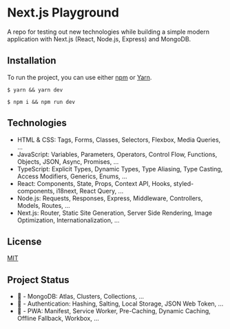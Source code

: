 # Next.js Playground
A repo for testing out new technologies while building a simple modern application with Next.js (React, Node.js, Express) and MongoDB.

## Installation
To run the project, you can use either [npm](https://www.npmjs.com/) or [Yarn](https://yarnpkg.com/).

```
$ yarn && yarn dev
```
```
$ npm i && npm run dev
```
## Technologies
- HTML & CSS: Tags, Forms, Classes, Selectors, Flexbox, Media Queries, ...
- JavaScript: Variables, Parameters, Operators, Control Flow, Functions, Objects, JSON, Async, Promises, ...
- TypeScript: Explicit Types, Dynamic Types, Type Aliasing, Type Casting, Access Modifiers, Generics, Enums, ...
- React: Components, State, Props, Context API, Hooks, styled-components, i18next, React Query, ...
- Node.js: Requests, Responses, Express, Middleware, Controllers, Models, Routes, ...
- Next.js: Router, Static Site Generation, Server Side Rendering, Image Optimization, Internationalization, ...
## License
[MIT](https://choosealicense.com/licenses/mit/)
## Project Status
- 🚧 - MongoDB: Atlas, Clusters, Collections, ...
- 🚧 - Authentication: Hashing, Salting, Local Storage, JSON Web Token, ...
- 🚧 - PWA: Manifest, Service Worker, Pre-Caching, Dynamic Caching, Offline Fallback, Workbox, ...
